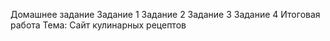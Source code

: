 Домашнее задание 
Задание 1 
Задание 2 
Задание 3 
Задание 4 
Итоговая работа
Тема: Сайт кулинарных рецептов 
